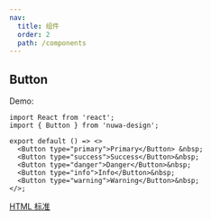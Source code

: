 ```yaml
---
nav:
  title: 组件
  order: 2
  path: /components
---
```


## Button

Demo:

```tsx
import React from 'react';
import { Button } from 'nuwa-design';

export default () => <>
  <Button type="primary">Primary</Button> &nbsp;
  <Button type="success">Success</Button>&nbsp;
  <Button type="danger">Danger</Button>&nbsp;
  <Button type="info">Info</Button>&nbsp;
  <Button type="warning">Warning</Button>&nbsp;
</>;
```

<API></API>

[HTML 标准](https://developer.mozilla.org/en-US/docs/Web/HTML/Element/button#attr-type)

